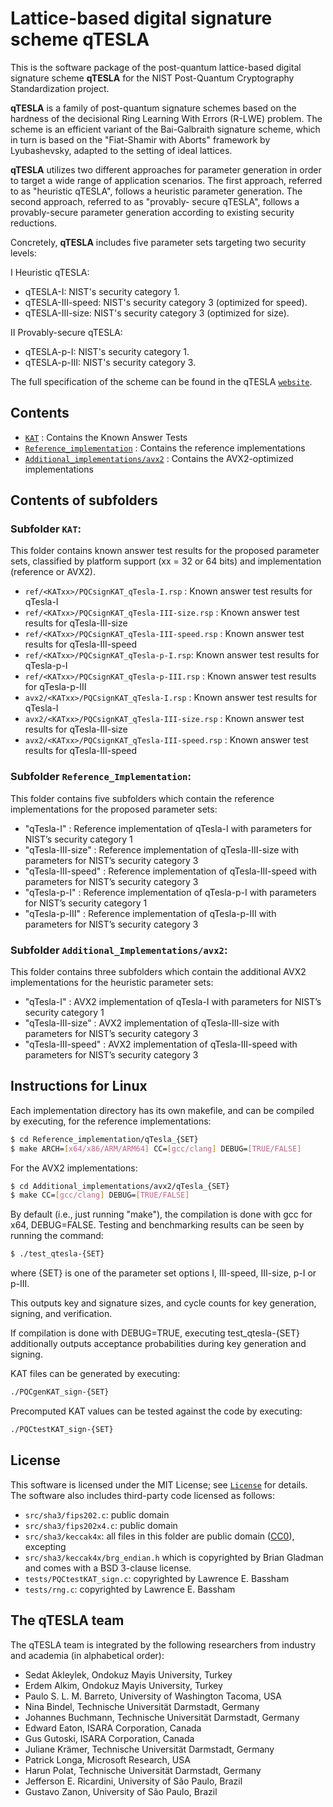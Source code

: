 # Lattice-based digital signature scheme **qTESLA**

This is the software package of the post-quantum lattice-based digital signature
scheme **qTESLA** for the NIST Post-Quantum Cryptography Standardization project. 

**qTESLA** is a family of post-quantum signature schemes based on the hardness of the decisional
Ring Learning With Errors (R-LWE) problem. 
The scheme is an efficient variant of the Bai-Galbraith signature scheme, which in
turn is based on the "Fiat-Shamir with Aborts" framework by Lyubashevsky, adapted
to the setting of ideal lattices.

**qTESLA** utilizes two different approaches for parameter generation in order to target a wide
range of application scenarios. The first approach, referred to as "heuristic qTESLA",
follows a heuristic parameter generation. The second approach, referred to as "provably-
secure qTESLA", follows a provably-secure parameter generation according to existing security
reductions.

Concretely, **qTESLA** includes five parameter sets targeting two security levels:

I  Heuristic qTESLA:

* qTESLA-I: NIST's security category 1.
* qTESLA-III-speed: NIST's security category 3 (optimized for speed).
* qTESLA-III-size: NIST's security category 3 (optimized for size).

II  Provably-secure qTESLA:

* qTESLA-p-I: NIST's security category 1.
* qTESLA-p-III: NIST's security category 3.

The full specification of the scheme can be found in the qTESLA [`website`](http://qtesla.org).

## Contents

- [`KAT`](KAT/)                     : Contains the Known Answer Tests
- [`Reference_implementation`](Reference_Implementation) : Contains the reference implementations
- [`Additional_implementations/avx2`](AVX2_Implementation) : Contains the AVX2-optimized implementations

## Contents of subfolders

### Subfolder `KAT`:
This folder contains known answer test results for the proposed parameter sets, 
classified by platform support (xx = 32 or 64 bits) and implementation (reference or AVX2).

- `ref/<KATxx>/PQCsignKAT_qTesla-I.rsp` : Known answer test results for qTesla-I
- `ref/<KATxx>/PQCsignKAT_qTesla-III-size.rsp` : Known answer test results for qTesla-III-size
- `ref/<KATxx>/PQCsignKAT_qTesla-III-speed.rsp` : Known answer test results for qTesla-III-speed
- `ref/<KATxx>/PQCsignKAT_qTesla-p-I.rsp`: Known answer test results for qTesla-p-I
- `ref/<KATxx>/PQCsignKAT_qTesla-p-III.rsp` : Known answer test results for qTesla-p-III
- `avx2/<KATxx>/PQCsignKAT_qTesla-I.rsp` : Known answer test results for qTesla-I
- `avx2/<KATxx>/PQCsignKAT_qTesla-III-size.rsp` : Known answer test results for qTesla-III-size
- `avx2/<KATxx>/PQCsignKAT_qTesla-III-speed.rsp` : Known answer test results for qTesla-III-speed

### Subfolder `Reference_Implementation`:
This folder contains five subfolders which contain the reference implementations
for the proposed parameter sets:

- "qTesla-I" : Reference implementation of qTesla-I with parameters for
               NIST’s security category 1
- "qTesla-III-size" : Reference implementation of qTesla-III-size with parameters for
               NIST’s security category 3
- "qTesla-III-speed" : Reference implementation of qTesla-III-speed with parameters for
               NIST’s security category 3
- "qTesla-p-I" : Reference implementation of qTesla-p-I with parameters for
               NIST’s security category 1
- "qTesla-p-III" : Reference implementation of qTesla-p-III with parameters for
               NIST’s security category 3

### Subfolder `Additional_Implementations/avx2`:
This folder contains three subfolders which contain the additional AVX2 implementations
for the heuristic parameter sets:

- "qTesla-I" : AVX2 implementation of qTesla-I with parameters for
               NIST’s security category 1
- "qTesla-III-size" : AVX2 implementation of qTesla-III-size with parameters for
               NIST’s security category 3
- "qTesla-III-speed" : AVX2 implementation of qTesla-III-speed with parameters for
               NIST’s security category 3

## Instructions for Linux

Each implementation directory has its own makefile, and can be compiled by executing,
for the reference implementations:

```sh
$ cd Reference_implementation/qTesla_{SET}
$ make ARCH=[x64/x86/ARM/ARM64] CC=[gcc/clang] DEBUG=[TRUE/FALSE]
```

For the AVX2 implementations: 

```sh
$ cd Additional_implementations/avx2/qTesla_{SET}
$ make CC=[gcc/clang] DEBUG=[TRUE/FALSE]
```

By default (i.e., just running "make"), the compilation is done with gcc for x64, 
DEBUG=FALSE. Testing and benchmarking results can be seen by running the command:

```sh
$ ./test_qtesla-{SET}
```
where {SET} is one of the parameter set options I, III-speed, III-size, p-I or p-III.

This outputs key and signature sizes, and cycle counts for key generation, signing,
and verification.

If compilation is done with DEBUG=TRUE, executing test_qtesla-{SET} additionally 
outputs acceptance probabilities during key generation and signing.

KAT files can be generated by executing:

```sh
./PQCgenKAT_sign-{SET}
```

Precomputed KAT values can be tested against the code by executing:

```sh
./PQCtestKAT_sign-{SET}
```

## License

This software is licensed under the MIT License; see [`License`](LICENSE) for details.
The software also includes third-party code licensed as follows:

- `src/sha3/fips202.c`: public domain
- `src/sha3/fips202x4.c`: public domain
- `src/sha3/keccak4x`: all files in this folder are public domain  ([CC0](http://creativecommons.org/publicdomain/zero/1.0/)), excepting
- `src/sha3/keccak4x/brg_endian.h` which is copyrighted by Brian Gladman and comes with a BSD 3-clause license.
- `tests/PQCtestKAT_sign.c`: copyrighted by Lawrence E. Bassham 
- `tests/rng.c`: copyrighted by Lawrence E. Bassham

## The qTESLA team

The qTESLA team is integrated by the following researchers from industry and academia
(in alphabetical order):

- Sedat Akleylek, Ondokuz Mayis University, Turkey
- Erdem Alkim, Ondokuz Mayis University, Turkey
- Paulo S. L. M. Barreto, University of Washington Tacoma, USA
- Nina Bindel, Technische Universität Darmstadt, Germany
- Johannes Buchmann, Technische Universität Darmstadt, Germany
- Edward Eaton, ISARA Corporation, Canada
- Gus Gutoski, ISARA Corporation, Canada
- Juliane Krämer, Technische Universität Darmstadt, Germany
- Patrick Longa, Microsoft Research, USA
- Harun Polat, Technische Universität Darmstadt, Germany
- Jefferson E. Ricardini, University of São Paulo, Brazil
- Gustavo Zanon, University of São Paulo, Brazil
